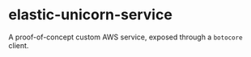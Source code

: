 # elastic-unicorn-service

A proof-of-concept custom AWS service, exposed through a `botocore` client.

